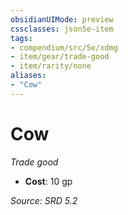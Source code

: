 ```yaml
---
obsidianUIMode: preview
cssclasses: json5e-item
tags:
- compendium/src/5e/xdmg
- item/gear/trade-good
- item/rarity/none
aliases: 
- "Cow"
---
```

# Cow
*Trade good*  

- **Cost**: 10 gp

*Source: SRD 5.2*